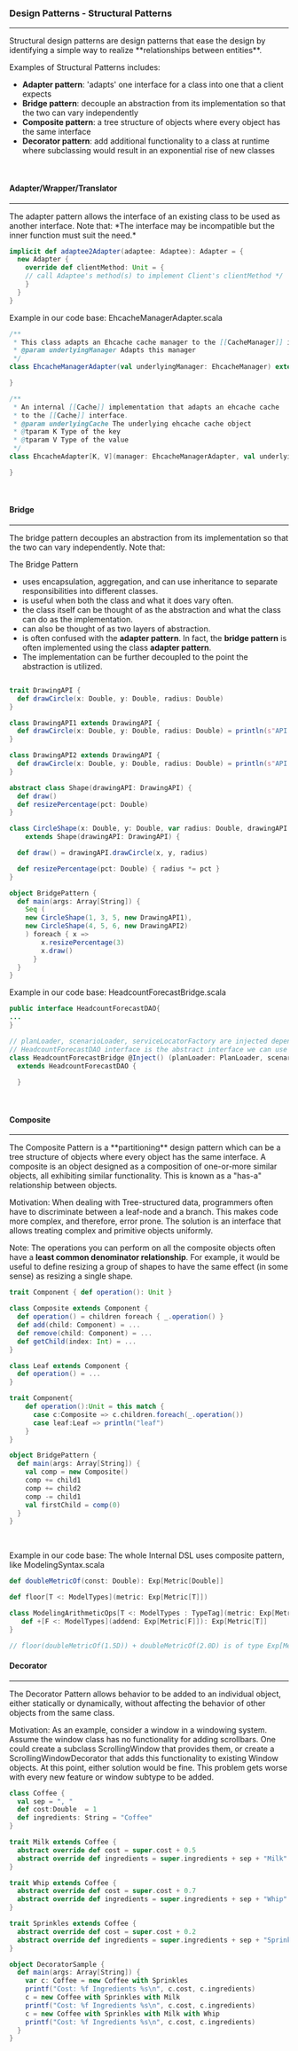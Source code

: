 ### Design Patterns - Structural Patterns
<hr/>
Structural design patterns are design patterns that ease the design by identifying a simple way to realize **relationships between entities**.

Examples of Structural Patterns includes:

* **Adapter pattern**: 'adapts' one interface for a class into one that a client expects
* **Bridge pattern**: decouple an abstraction from its implementation so that the two can vary independently
* **Composite pattern**: a tree structure of objects where every object has the same interface
* **Decorator pattern**: add additional functionality to a class at runtime where subclassing would result in an exponential rise of new classes
<br/>

#### Adapter/Wrapper/Translator
<hr/>
The adapter pattern allows the interface of an existing class to be used as another interface. Note that: *The interface may be incompatible but the inner function must suit the need.*

```scala
implicit def adaptee2Adapter(adaptee: Adaptee): Adapter = {
  new Adapter {
    override def clientMethod: Unit = { 
    // call Adaptee's method(s) to implement Client's clientMethod */ 
    }
  }
}
```

Example in our code base: EhcacheManagerAdapter.scala

```scala
/**
 * This class adapts an Ehcache cache manager to the [[CacheManager]] interface.
 * @param underlyingManager Adapts this manager
 */
class EhcacheManagerAdapter(val underlyingManager: EhcacheManager) extends AbstractCacheManager {

}

/**
 * An internal [[Cache]] implementation that adapts an ehcache cache
 * to the [[Cache]] interface.
 * @param underlyingCache The underlying ehcache cache object
 * @tparam K Type of the key
 * @tparam V Type of the value
 */
class EhcacheAdapter[K, V](manager: EhcacheManagerAdapter, val underlyingCache: Ehcache) extends Cache[K, V] {

}

```

<br/>

#### Bridge
<hr/>
The bridge pattern decouples an abstraction from its implementation so that the two can vary independently. Note that: 

The Bridge Pattern

* uses encapsulation, aggregation, and can use inheritance to separate responsibilities into different classes.
* is useful when both the class and what it does vary often.
* the class itself can be thought of as the abstraction and what the class can do as the implementation. 
* can also be thought of as two layers of abstraction.
* is often confused with the **adapter pattern**. In fact, the **bridge pattern** is often implemented using the class **adapter pattern**.
* The implementation can be further decoupled to the point the abstraction is utilized.

```scala

trait DrawingAPI {
  def drawCircle(x: Double, y: Double, radius: Double)
}

class DrawingAPI1 extends DrawingAPI {
  def drawCircle(x: Double, y: Double, radius: Double) = println(s"API #1 $x $y $radius")
}

class DrawingAPI2 extends DrawingAPI {
  def drawCircle(x: Double, y: Double, radius: Double) = println(s"API #2 $x $y $radius")
}

abstract class Shape(drawingAPI: DrawingAPI) {
  def draw()
  def resizePercentage(pct: Double)
}

class CircleShape(x: Double, y: Double, var radius: Double, drawingAPI: DrawingAPI)
    extends Shape(drawingAPI: DrawingAPI) {

  def draw() = drawingAPI.drawCircle(x, y, radius)

  def resizePercentage(pct: Double) { radius *= pct }
}

object BridgePattern {
  def main(args: Array[String]) {
    Seq (
	new CircleShape(1, 3, 5, new DrawingAPI1),
	new CircleShape(4, 5, 6, new DrawingAPI2)
    ) foreach { x => 
        x.resizePercentage(3)
        x.draw()			
      }	
  }
}

```

Example in our code base: HeadcountForecastBridge.scala


```java
public interface HeadcountForecastDAO{
...
}
```

```scala
// planLoader, scenarioLoader, serviceLocatorFactory are injected dependency which will change the implementation
// HeadcountForecastDAO interface is the abstract interface we can use
class HeadcountForecastBridge @Inject() (planLoader: PlanLoader, scenarioLoader: ScenarioLoader, serviceLocatorFactory: WFAServiceLocatorFactory)
  extends HeadcountForecastDAO {
  
  }
```

<br/>

#### Composite
<hr/>
The Composite Pattern is a **partitioning** design pattern which can be a tree structure of objects where every object has the same interface. A composite is an object designed as a composition of one-or-more similar objects, all exhibiting similar functionality. This is known as a "has-a" relationship between objects.

Motivation: When dealing with Tree-structured data, programmers often have to discriminate between a leaf-node and a branch. This makes code more complex, and therefore, error prone. The solution is an interface that allows treating complex and primitive objects uniformly. 

Note: The operations you can perform on all the composite objects often have a **least common denominator relationship**. For example, it would be useful to define resizing a group of shapes to have the same effect (in some sense) as resizing a single shape.

```scala
trait Component { def operation(): Unit }

class Composite extends Component {
  def operation() = children foreach { _.operation() }
  def add(child: Component) = ...
  def remove(child: Component) = ...
  def getChild(index: Int) = ...
}

class Leaf extends Component {
  def operation() = ...
}

trait Component{
    def operation():Unit = this match {
      case c:Composite => c.children.foreach(_.operation())
      case leaf:Leaf => println("leaf")  
    }
}

object BridgePattern {
  def main(args: Array[String]) {
    val comp = new Composite()
    comp += child1
    comp += child2
    comp -= child1
    val firstChild = comp(0)
  }
}
```
<br/>

Example in our code base: The whole Internal DSL uses composite pattern, like ModelingSyntax.scala

```scala
def doubleMetricOf(const: Double): Exp[Metric[Double]]

def floor[T <: ModelTypes](metric: Exp[Metric[T]])

class ModelingArithmeticOps[T <: ModelTypes : TypeTag](metric: Exp[Metric[T]]) {
   def +[F <: ModelTypes](addend: Exp[Metric[F]]): Exp[Metric[T]]
}

// floor(doubleMetricOf(1.5D)) + doubleMetricOf(2.0D) is of type Exp[Metric[Double]]

```

#### Decorator
<hr/>
The Decorator Pattern allows behavior to be added to an individual object, either statically or dynamically, without affecting the behavior of other objects from the same class.

Motivation: As an example, consider a window in a windowing system. Assume the window class has no functionality for adding scrollbars. One could create a subclass ScrollingWindow that provides them, or create a ScrollingWindowDecorator that adds this functionality to existing Window objects. At this point, either solution would be fine. This problem gets worse with every new feature or window subtype to be added.

```scala
class Coffee {
  val sep = ", "
  def cost:Double  = 1
  def ingredients: String = "Coffee"
}

trait Milk extends Coffee {
  abstract override def cost = super.cost + 0.5
  abstract override def ingredients = super.ingredients + sep + "Milk"
}

trait Whip extends Coffee {
  abstract override def cost = super.cost + 0.7
  abstract override def ingredients = super.ingredients + sep + "Whip"
}

trait Sprinkles extends Coffee {
  abstract override def cost = super.cost + 0.2
  abstract override def ingredients = super.ingredients + sep + "Sprinkles"
}

object DecoratorSample {
  def main(args: Array[String]) {
    var c: Coffee = new Coffee with Sprinkles
    printf("Cost: %f Ingredients %s\n", c.cost, c.ingredients)
    c = new Coffee with Sprinkles with Milk
    printf("Cost: %f Ingredients %s\n", c.cost, c.ingredients)
    c = new Coffee with Sprinkles with Milk with Whip
    printf("Cost: %f Ingredients %s\n", c.cost, c.ingredients)
  }
}

```
<br/>
